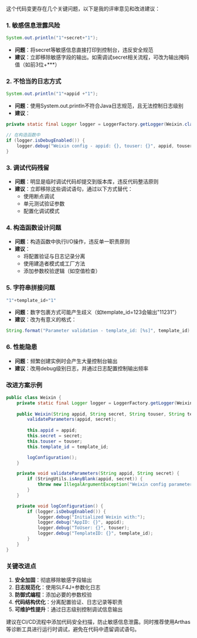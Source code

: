 

这个代码变更存在几个关键问题，以下是我的评审意见和改进建议：

### 1. 敏感信息泄露风险
```java
System.out.println("1"+secret+"1");
```
- **问题**：将secret等敏感信息直接打印到控制台，违反安全规范
- **建议**：立即移除敏感字段的输出。如需调试secret相关流程，可改为输出掩码值（如前3位+***）

### 2. 不恰当的日志方式
```java
System.out.println("1"+appid +"1");
```
- **问题**：使用System.out.println不符合Java日志规范，且无法控制日志级别
- **建议**：
```java
private static final Logger logger = LoggerFactory.getLogger(Weixin.class);

// 在构造函数中
if (logger.isDebugEnabled()) {
    logger.debug("Weixin config - appid: {}, touser: {}", appid, touser);
}
```

### 3. 调试代码残留
- **问题**：明显是临时调试代码却提交到版本库，违反代码整洁原则
- **建议**：立即移除这些调试语句，通过以下方式替代：
  - 使用断点调试
  - 单元测试验证参数
  - 配置化调试模式

### 4. 构造函数设计问题
- **问题**：构造函数中执行I/O操作，违反单一职责原则
- **建议**：
  - 将配置验证与日志记录分离
  - 使用建造者模式或工厂方法
  - 添加参数校验逻辑（如空值检查）

### 5. 字符串拼接问题
```java
"1"+template_id+"1"
```
- **问题**：数字包裹方式可能产生歧义（如template_id=123会输出"11231"）
- **建议**：改为有意义的格式：
```java
String.format("Parameter validation - template_id: [%s]", template_id)
```

### 6. 性能隐患
- **问题**：频繁创建实例时会产生大量控制台输出
- **建议**：改用debug级别日志，并通过日志配置控制输出频率

### 改进方案示例
```java
public class Weixin {
    private static final Logger logger = LoggerFactory.getLogger(Weixin.class);
    
    public Weixin(String appid, String secret, String touser, String template_id) {
        validateParameters(appid, secret);
        
        this.appid = appid;
        this.secret = secret;
        this.touser = touser;
        this.template_id = template_id;

        logConfiguration();
    }

    private void validateParameters(String appid, String secret) {
        if (StringUtils.isAnyBlank(appid, secret)) {
            throw new IllegalArgumentException("Weixin config parameters cannot be blank");
        }
    }

    private void logConfiguration() {
        if (logger.isDebugEnabled()) {
            logger.debug("Initialized Weixin with:");
            logger.debug("AppID: {}", appid);
            logger.debug("ToUser: {}", touser);
            logger.debug("TemplateID: {}", template_id);
        }
    }
}
```

### 关键改进点
1. **安全加固**：彻底移除敏感字段输出
2. **日志规范化**：使用SLF4J+参数化日志
3. **防御式编程**：添加必要的参数校验
4. **代码结构优化**：分离配置验证、日志记录等职责
5. **可维护性提升**：通过日志级别控制调试信息输出

建议在CI/CD流程中添加代码安全扫描，防止敏感信息泄露。同时推荐使用Arthas等诊断工具进行运行时调试，避免在代码中遗留调试语句。